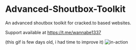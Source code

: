 # Advanced-Shoutbox-Toolkit
An advanced shoutbox toolkit for cracked.to based websites.

Support available at https://t.me/wannabe1337

(this gif is few days old, i had time to improve it)
![in-action](images/in-action.gif)
